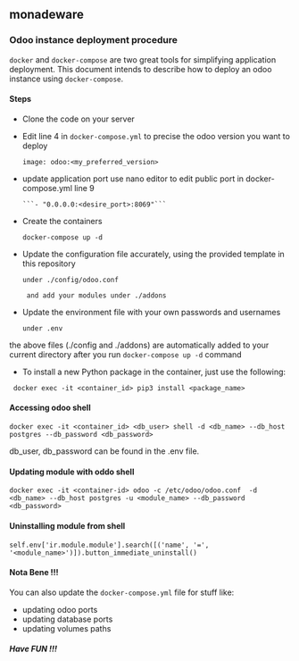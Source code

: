 ## monadeware
### Odoo instance deployment procedure

`docker` and `docker-compose`  are two great tools for simplifying application deployment. This document intends to describe
how to deploy an odoo instance using `docker-compose`.

#### Steps

* Clone the code on your server
* Edit line 4 in ```docker-compose.yml``` to precise the odoo version you want to deploy

    ```image: odoo:<my_preferred_version>```
    
* update application port
      use nano editor to edit public port in docker-compose.yml line 9
      
      ```- "0.0.0.0:<desire_port>:8069"```
      
* Create the containers

    ```docker-compose up -d```
    
* Update the configuration file accurately, using the provided template in this repository
    
    ```under ./config/odoo.conf ```

    ``` and add your modules under ./addons```

* Update the environment file with your own passwords and usernames
    
    ```under .env```

the above files (./config and ./addons) are automatically added to your current directory after you run ```docker-compose up -d``` command


* To install a new Python package in the container, just use the following:

``` docker exec -it <container_id> pip3 install <package_name>```

#### Accessing odoo shell

``` docker exec -it <container_id> <db_user> shell -d <db_name> --db_host postgres --db_password <db_password> ```

db_user, db_password can be found in the .env file.


#### Updating module with oddo shell

```docker exec -it <container-id> odoo -c /etc/odoo/odoo.conf  -d <db_name> --db_host postgres -u <module_name> --db_password <db_password>```


#### Uninstalling module from shell

``` self.env['ir.module.module'].search([('name', '=', '<module_name>')]).button_immediate_uninstall() ```

#### Nota Bene !!!

You can also update the `docker-compose.yml` file for stuff like:
* updating odoo ports
* updating database ports
* updating volumes paths

##### Have FUN !!!
